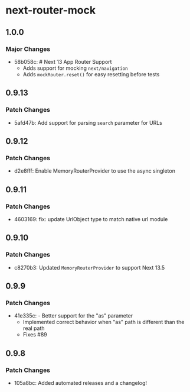 # next-router-mock

## 1.0.0

### Major Changes

- 58b058c: # Next 13 App Router Support
  - Adds support for mocking `next/navigation`
  - Adds `mockRouter.reset()` for easy resetting before tests

## 0.9.13

### Patch Changes

- 5afd47b: Add support for parsing `search` parameter for URLs

## 0.9.12

### Patch Changes

- d2e8fff: Enable MemoryRouterProvider to use the async singleton

## 0.9.11

### Patch Changes

- 4603169: fix: update UrlObject type to match native url module

## 0.9.10

### Patch Changes

- c8270b3: Updated `MemoryRouterProvider` to support Next 13.5

## 0.9.9

### Patch Changes

- 41e335c: - Better support for the "as" parameter
  - Implemented correct behavior when "as" path is different than the real path
  - Fixes #89

## 0.9.8

### Patch Changes

- 105a8bc: Added automated releases and a changelog!
